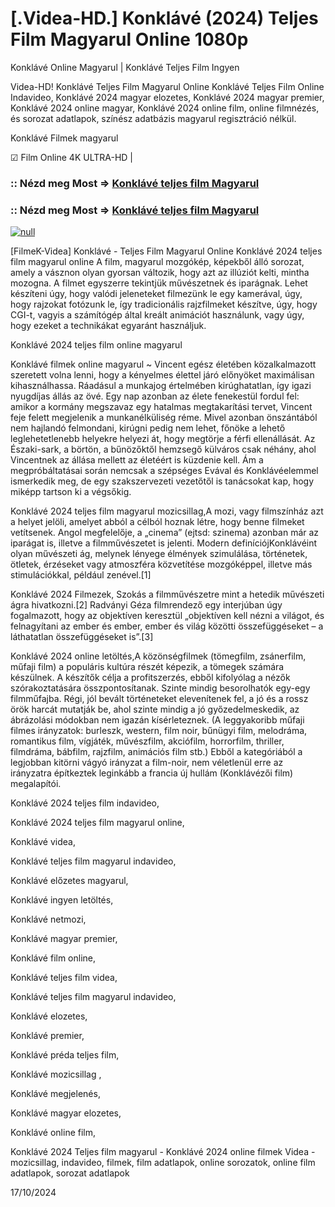 # [.Videa-HD.] Konklávé (2024) Teljes Film Magyarul Online 1080p

Konklávé Online Magyarul | Konklávé Teljes Film Ingyen

Videa-HD! Konklávé Teljes Film Magyarul Online Konklávé Teljes Film Online Indavideo, Konklávé 2024 magyar elozetes, Konklávé 2024 magyar premier, Konklávé 2024 online magyar, Konklávé 2024 online film, online filmnézés, és sorozat adatlapok, színész adatbázis magyarul regisztráció nélkül.

Konklávé Filmek magyarul

☑ Film Online 4K ULTRA-HD |

### :: Nézd meg Most => [Konklávé teljes film Magyarul](https://t.co/m18bWTOPYX)

### :: Nézd meg Most => [Konklávé teljes film Magyarul](https://t.co/m18bWTOPYX)

[![null](https://static.wixstatic.com/media/855a25_043b5abeb4ae4d35ac003198e7fe56ed~mv2.gif)](https://t.co/m18bWTOPYX)

[FilmeK-Videa] Konklávé - Teljes Film Magyarul Online Konklávé 2024 teljes film magyarul online A film, magyarul mozgókép, képekből álló sorozat, amely a vásznon olyan gyorsan változik, hogy azt az illúziót kelti, mintha mozogna. A filmet egyszerre tekintjük művészetnek és iparágnak. Lehet készíteni úgy, hogy valódi jeleneteket filmezünk le egy kamerával, úgy, hogy rajzokat fotózunk le, így tradicionális rajzfilmeket készítve, úgy, hogy CGI-t, vagyis a számítógép által kreált animációt használunk, vagy úgy, hogy ezeket a technikákat egyaránt használjuk.

Konklávé 2024 teljes film online magyarul

Konklávé filmek online magyarul ~ Vincent egész életében közalkalmazott szeretett volna lenni, hogy a kényelmes élettel járó előnyöket maximálisan kihasználhassa. Ráadásul a munkajog értelmében kirúghatatlan, így igazi nyugdíjas állás az övé. Egy nap azonban az élete fenekestül fordul fel: amikor a kormány megszavaz egy hatalmas megtakarítási tervet, Vincent feje felett megjelenik a munkanélküliség réme. Mivel azonban önszántából nem hajlandó felmondani, kirúgni pedig nem lehet, főnöke a lehető leglehetetlenebb helyekre helyezi át, hogy megtörje a férfi ellenállását. Az Északi-sark, a börtön, a bűnözőktől hemzsegő külváros csak néhány, ahol Vincentnek az állása mellett az életéért is küzdenie kell. Ám a megpróbáltatásai során nemcsak a szépséges Evával és Konklávéelemmel ismerkedik meg, de egy szakszervezeti vezetőtől is tanácsokat kap, hogy miképp tartson ki a végsőkig.

Konklávé 2024 teljes film magyarul mozicsillag,A mozi, vagy filmszínház azt a helyet jelöli, amelyet abból a célból hoznak létre, hogy benne filmeket vetítsenek. Angol megfelelője, a „cinema” (ejtsd: szinema) azonban már az iparágat is, illetve a filmművészetet is jelenti. Modern definíciójKonklávéint olyan művészeti ág, melynek lényege élmények szimulálása, történetek, ötletek, érzéseket vagy atmoszféra közvetítése mozgóképpel, illetve más stimulációkkal, például zenével.[1]

Konklávé 2024 Filmezek, Szokás a filmművészetre mint a hetedik művészeti ágra hivatkozni.[2] Radványi Géza filmrendező egy interjúban úgy fogalmazott, hogy az objektíven keresztül „objektíven kell nézni a világot, és felnagyítani az ember és ember, ember és világ közötti összefüggéseket – a láthatatlan összefüggéseket is”.[3]

Konklávé 2024 online letöltés,A közönségfilmek (tömegfilm, zsánerfilm, műfaji film) a populáris kultúra részét képezik, a tömegek számára készülnek. A készítők célja a profitszerzés, ebből kifolyólag a nézők szórakoztatására összpontosítanak. Szinte mindig besorolhatók egy-egy filmműfajba. Régi, jól bevált történeteket elevenítenek fel, a jó és a rossz örök harcát mutatják be, ahol szinte mindig a jó győzedelmeskedik, az ábrázolási módokban nem igazán kísérleteznek. (A leggyakoribb műfaji filmes irányzatok: burleszk, western, film noir, bűnügyi film, melodráma, romantikus film, vígjáték, művészfilm, akciófilm, horrorfilm, thriller, filmdráma, bábfilm, rajzfilm, animációs film stb.) Ebből a kategóriából a legjobban kitörni vágyó irányzat a film-noir, nem véletlenül erre az irányzatra építkeztek leginkább a francia új hullám (Konklávézői film) megalapítói.

Konklávé 2024 teljes film indavideo,

Konklávé 2024 teljes film magyarul online,

Konklávé videa,

Konklávé teljes film magyarul indavideo,

Konklávé előzetes magyarul,

Konklávé ingyen letöltés,

Konklávé netmozi,

Konklávé magyar premier,

Konklávé film online,

Konklávé teljes film videa,

Konklávé teljes film magyarul indavideo,

Konklávé elozetes,

Konklávé premier,

Konklávé préda teljes film,

Konklávé mozicsillag ,

Konklávé megjelenés,

Konklávé magyar elozetes,

Konklávé online film,

Konklávé 2024 Teljes film magyarul - Konklávé 2024 online filmek Videa - mozicsillag, indavideo, filmek, film adatlapok, online sorozatok, online film adatlapok, sorozat adatlapok

17/10/2024
